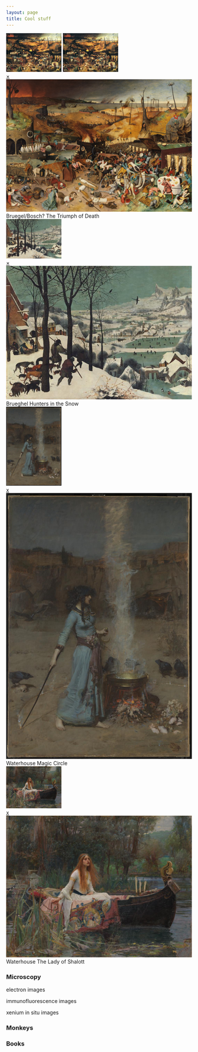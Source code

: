 ```yaml
---
layout: page
title: Cool stuff
---
```


<a href="images/The_Triumph_of_Death_by_Pieter_Bruegel_the_Elder.jpg" alt="Full-size Image A">
<img src="thumbnail/Brueghel-the-triumph-of-death.jpg" alt="Thumbnail A" width="150"/></a>

<!-- A -->
  <a href="#popupA">
  <img src="thumbnail/Brueghel-the-triumph-of-death.jpg" alt="Thumbnail A" width="150">
  </a>

<div id="popupA" class="overlay">
  <a class="close" href="#">×</a>
  <img src="images/The_Triumph_of_Death_by_Pieter_Bruegel_the_Elder.jpg" alt="Full-size Image A">
  Bruegel/Bosch? The Triumph of Death
</div>


<!-- B -->
  <a href="#popupB">
  <img src="images/Brueghel_hunters_in_the_snow.jpg" alt="Thumbnail B" width="150">
  </a>

<div id="popupB" class="overlay">
  <a class="close" href="#">×</a>
  <img src="images/Brueghel_hunters_in_the_snow.jpg" alt="Full-size Image B">
  Brueghel Hunters in the Snow
</div>

<!-- C -->
<a href="#popupC">
<img src="images/john_waterhouse_magic_circle.jpg" alt="Thumbnail C" width="150">
</a>

<div id= "popupC" class="overlay">
  <a class="close" href="#">x</a>
  <img src="images/john_waterhouse_magic_circle.jpg" alt="Full-size Image C">
  Waterhouse Magic Circle
</div>

    
<!-- D -->
<a href="#popupD">
  <img src="images/john_waterhouse_lady_of_shalott.jpg" alt="Thumbnail D" width="150">
</a>

<div id= "popupD" class="overlay">
  <a class="close" href="#">x</a>
  <img src="images/john_waterhouse_lady_of_shalott.jpg" alt="Full-size Image D">
  Waterhouse The Lady of Shalott
</div>
    
### Microscopy
electron images


immunofluorescence images


xenium in situ images

### Monkeys


### Books


<br>
<br>
<br>





